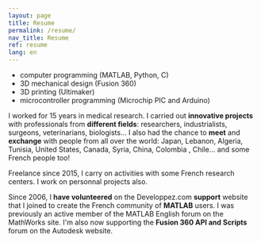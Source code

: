 ```yaml
---
layout: page
title: Resume
permalink: /resume/
nav_title: Resume
ref: resume
lang: en
---
```


* computer programming (MATLAB, Python, C)
* 3D mechanical design (Fusion 360)
* 3D printing (Ultimaker)
* microcontroller programming (Microchip PIC and Arduino)

I worked for 15 years in medical research. I carried out **innovative projects** with professionals from **different fields**: researchers, industrialists, surgeons, veterinarians, biologists… I also had the chance to **meet** and **exchange** with people from all over the world: Japan, Lebanon, Algeria, Tunisia, United States, Canada, Syria, China, Colombia , Chile… and some French people too!

Freelance since 2015, I carry on activities with some French research centers. I work on personnal projects also.

Since 2006, I **have volunteered** on the Developpez.com **support** website that I joined to create the French community of **MATLAB** users. I was previously an active member of the MATLAB English forum on the MathWorks site. I'm also now supporting the **Fusion 360 API and Scripts** forum on the Autodesk website.